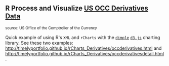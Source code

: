 ## R Process and Visualize [US OCC Derivatives Data](http://www.occ.gov/topics/capital-markets/financial-markets/trading/derivatives/derivatives-quarterly-report.html)
<small>source: US Office of the Comptroller of the Currency</small>

Quick example of using R's `XML` and `rCharts` with the [`dimple`](http://dimplejs.org) [`d3.js`](http://d3js.org) charting library.  See these two examples: http://timelyportfolio.github.io/rCharts_Derivatives/occderivatives.html and http://timelyportfolio.github.io/rCharts_Derivatives/occderivativesdetail.html.
